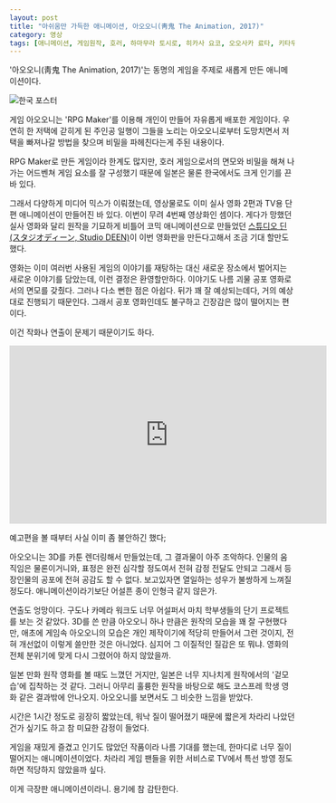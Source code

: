 ```yaml
---
layout: post
title: "아쉬움만 가득한 애니메이션, 아오오니(靑鬼 The Animation, 2017)"
category: 영상
tags: [애니메이션, 게임원작, 호러, 하마무라 토시로, 히카사 요코, 오오사카 료타, 키타무라 에리, 미즈시마 타카히로, 사쿠라 아야네, 노지마 켄지, 토우치 히로키, 스튜디오 딘, BoXoo 엔터테인먼트, 까는리뷰]
---
```


'아오오니(靑鬼 The Animation, 2017)'는
동명의 게임을 주제로 새롭게 만든 애니메이션이다.

![한국 포스터](https://lh3.googleusercontent.com/-Zea8rOr6CFQ/WkJ22NBE4mI/AAAAAAAAc0Y/rWZTr3KBe-sj0C8eakBBaPYjCp3-7kWYQCE0YBhgL/s480/ao-oni-the-animation-2017-movie.jpg)

게임 아오오니는 'RPG Maker'를 이용해 개인이 만들어 자유롭게 배포한 게임이다.
우연히 한 저택에 갇히게 된 주인공 일행이
그들을 노리는 아오오니로부터 도망치면서
저택을 빠져나갈 방법을 찾으며 비밀을 파헤친다는게 주된 내용이다.

RPG Maker로 만든 게임이라 한계도 많지만,
호러 게임으로서의 면모와
비밀을 해쳐 나가는 어드벤쳐 게임 요소를 잘 구성했기 때문에
일본은 물론 한국에서도 크게 인기를 끈바 있다.

그래서 다양하게 미디어 믹스가 이뤄졌는데,
영상물로도 이미 실사 영화 2편과 TV용 단편 애니메이션이 만들어진 바 있다.
이번이 무려 4번째 영상화인 셈이다.
게다가 망했던 실사 영화와 달리 원작을 기묘하게 비틀어 코믹 애니메이션으로 만들었던
[스튜디오 딘(スタジオディーン, Studio DEEN)](http://www.deen.co.jp/)이 이번 영화판을 만든다고해서 조금 기대 할만도 했다.

영화는 이미 여러번 사용된 게임의 이야기를 재탕하는 대신
새로운 장소에서 벌어지는 새로운 이야기를 담았는데,
이런 결정은 환영할만하다.
이야기도 나름 괴물 공포 영화로서의 면모를 갖췄다.
그러나 다소 뻔한 점은 아쉽다.
뒤가 꽤 잘 예상되는데다, 거의 예상대로 진행되기 때문인다.
그래서 공포 영화인데도 불구하고 긴장감은 많이 떨어지는 편이다.

이건 작화나 연출이 문제기 때문이기도 하다.

<div class="mediablock">
<iframe width="560" height="315" src="https://www.youtube.com/embed/pmtyjSPvvVo" frameborder="0" gesture="media" allow="encrypted-media" allowfullscreen></iframe>
<p class="mediablock-caption">예고편을 볼 때부터 사실 이미 좀 불안하긴 했다;</p>
</div>

아오오니는 3D를 카툰 렌더링해서 만들었는데,
그 결과물이 아주 조악하다.
인물의 움직임은 물론이거니와,
표정은 완전 심각할 정도여서
전혀 감정 전달도 안되고
그래서 등장인물의 공포에 전혀 공감도 할 수 없다.
보고있자면 열일하는 성우가 불쌍하게 느껴질 정도다.
애니메이션이라기보단 어설픈 종이 인형극 같지 않은가.

연출도 엉망이다.
구도나 카메라 워크도 너무 어설퍼서
마치 학부생들의 단기 프로젝트를 보는 것 같았다.
3D를 쓴 만큼 아오오니 하나 만큼은 원작의 모습을 꽤 잘 구현했다만,
애초에 게임속 아오오니의 모습은
개인 제작이기에 적당히 만들어서 그런 것이지,
전혀 개선없이 이렇게 쓸만한 것은 아니었다.
심지어 그 이질적인 질감은 또 뭐냐.
영화의 전체 분위기에 맞게 다시 그렸어야 하지 않았을까.

일본 만화 원작 영화를 볼 때도 느꼈던 거지만,
일본은 너무 지나치게 원작에서의 '겉모습'에 집착하는 것 같다.
그러니 아무리 훌륭한 원작을 바탕으로 해도 코스프레 학생 영화 같은 결과밖에 안나오지.
아오오니를 보면서도 그 비슷한 느낌을 받았다.

시간은 1시간 정도로 굉장히 짧았는데,
워낙 질이 떨어졌기 때문에
짧은게 차라리 나았던건가 싶기도 하고
참 미묘한 감정이 들었다.

게임을 재밌게 즐겼고
인기도 많았던 작품이라 나름 기대를 했는데,
한마디로 너무 질이 떨어지는 애니메이션이었다.
차라리 게임 팬들을 위한 서비스로
TV에서 특선 방영 정도 하면 적당하지 않았을까 싶다.

이게 극장판 애니메이션이라니.
용기에 참 감탄한다.
